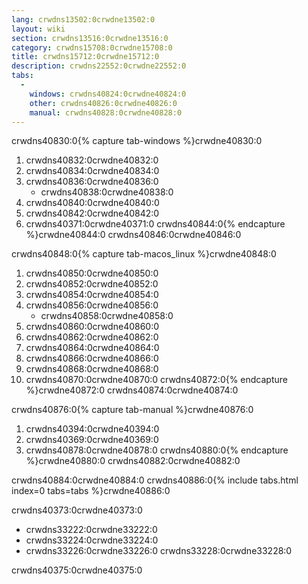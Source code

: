 ```yaml
---
lang: crwdns13502:0crwdne13502:0
layout: wiki
section: crwdns13516:0crwdne13516:0
category: crwdns15708:0crwdne15708:0
title: crwdns15712:0crwdne15712:0
description: crwdns22552:0crwdne22552:0
tabs:
  - 
    windows: crwdns40824:0crwdne40824:0
    other: crwdns40826:0crwdne40826:0
    manual: crwdns40828:0crwdne40828:0
---
```


crwdns40830:0{% capture tab-windows %}crwdne40830:0
1. crwdns40832:0crwdne40832:0
1. crwdns40834:0crwdne40834:0
1. crwdns40836:0crwdne40836:0
   - crwdns40838:0crwdne40838:0
1. crwdns40840:0crwdne40840:0
1. crwdns40842:0crwdne40842:0
1. crwdns40371:0crwdne40371:0
crwdns40844:0{% endcapture %}crwdne40844:0
crwdns40846:0crwdne40846:0

crwdns40848:0{% capture tab-macos_linux %}crwdne40848:0
1. crwdns40850:0crwdne40850:0
1. crwdns40852:0crwdne40852:0
1. crwdns40854:0crwdne40854:0
1. crwdns40856:0crwdne40856:0
   - crwdns40858:0crwdne40858:0
1. crwdns40860:0crwdne40860:0
1. crwdns40862:0crwdne40862:0
1. crwdns40864:0crwdne40864:0
1. crwdns40866:0crwdne40866:0
1. crwdns40868:0crwdne40868:0
1. crwdns40870:0crwdne40870:0
crwdns40872:0{% endcapture %}crwdne40872:0
crwdns40874:0crwdne40874:0

crwdns40876:0{% capture tab-manual %}crwdne40876:0
1. crwdns40394:0crwdne40394:0
1. crwdns40369:0crwdne40369:0
1. crwdns40878:0crwdne40878:0
crwdns40880:0{% endcapture %}crwdne40880:0
crwdns40882:0crwdne40882:0

crwdns40884:0crwdne40884:0
crwdns40886:0{% include tabs.html index=0 tabs=tabs %}crwdne40886:0

crwdns40373:0crwdne40373:0
- crwdns33222:0crwdne33222:0
- crwdns33224:0crwdne33224:0
- crwdns33226:0crwdne33226:0 crwdns33228:0crwdne33228:0

crwdns40375:0crwdne40375:0
